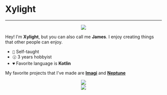 # Xylight
---

<p align="center">
<img src="https://skillicons.dev/icons?i=kotlin,java,ts,js,svelte,html,css">
</p>

Hey! I'm **Xylight**, but you can also call me **James**. I enjoy creating things that other people can enjoy.

- `🌱` Self-taught
- `🕜` 3 years hobbyist
- `♥️` Favorite language is **Kotlin**

My favorite projects that I've made are [**Imagi**](https://github.com/Xyphyn/Imagi) and [**Neptune**](https://github.com/Xyphyn/Neptune)

<p align="center">
<img src="https://github-readme-stats-git-masterrstaa-rickstaa.vercel.app/api?username=Xyphyn&show_icons=true&theme=dark&bg_color=30,E53AFF,9900FF&text_color=ffffff&hide_border=true">
<br />
<img src="https://github-readme-stats-git-masterrstaa-rickstaa.vercel.app/api/top-langs/?username=Xyphyn&show_icons=true&theme=dark&bg_color=30,E53AFF,9900FF&text_color=ffffff&hide_border=true&hide=java">
</p>
